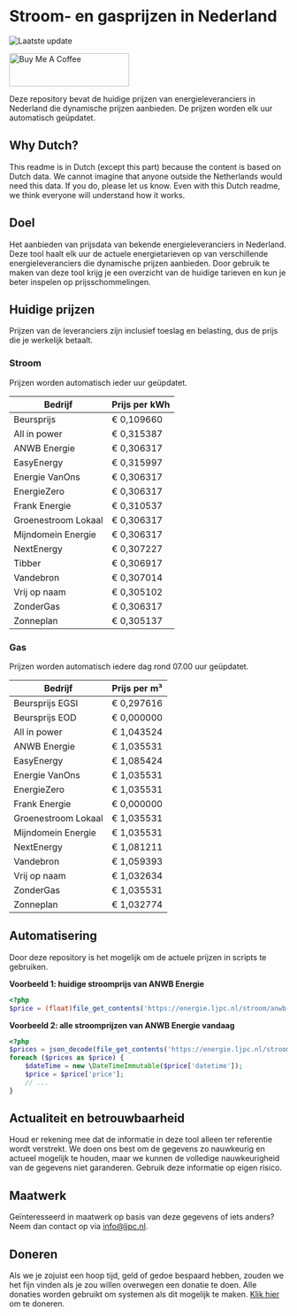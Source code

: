 # Stroom- en gasprijzen in Nederland

![Laatste update](https://img.shields.io/badge/laatste%20update-2023--07--27%2020%3A00%20CET-brightgreen)

<a href="https://www.buymeacoffee.com/Lars-" target="_blank"><img src="https://cdn.buymeacoffee.com/buttons/v2/default-orange.png" alt="Buy Me A Coffee" height="60" style="height: 60px !important;width: 217px !important;" ></a>

Deze repository bevat de huidige prijzen van energieleveranciers in Nederland die dynamische prijzen aanbieden. De prijzen worden elk uur automatisch geüpdatet.

## Why Dutch?

This readme is in Dutch (except this part) because the content is based on Dutch data. We cannot imagine that anyone outside the Netherlands would need this data. If you do, please let us know. Even with this Dutch readme, we think
everyone will understand how it works.

## Doel

Het aanbieden van prijsdata van bekende energieleveranciers in Nederland. Deze tool haalt elk uur de actuele energietarieven op van verschillende energieleveranciers die dynamische prijzen aanbieden. Door gebruik te maken van deze tool
krijg je een overzicht van de huidige tarieven en kun je beter inspelen op prijsschommelingen.

## Huidige prijzen

Prijzen van de leveranciers zijn inclusief toeslag en belasting, dus de prijs die je werkelijk betaalt.

### Stroom

Prijzen worden automatisch ieder uur geüpdatet.

 Bedrijf | Prijs per kWh 
---------|---------------
Beursprijs | € 0,109660
All in power | € 0,315387
ANWB Energie | € 0,306317
EasyEnergy | € 0,315997
Energie VanOns | € 0,306317
EnergieZero | € 0,306317
Frank Energie | € 0,310537
Groenestroom Lokaal | € 0,306317
Mijndomein Energie | € 0,306317
NextEnergy | € 0,307227
Tibber | € 0,306917
Vandebron | € 0,307014
Vrij op naam | € 0,305102
ZonderGas | € 0,306317
Zonneplan | € 0,305137


### Gas

Prijzen worden automatisch iedere dag rond 07.00 uur geüpdatet.

 Bedrijf | Prijs per m³ 
---------|--------------
Beursprijs EGSI | € 0,297616
Beursprijs EOD | € 0,000000
All in power | € 1,043524
ANWB Energie | € 1,035531
EasyEnergy | € 1,085424
Energie VanOns | € 1,035531
EnergieZero | € 1,035531
Frank Energie | € 0,000000
Groenestroom Lokaal | € 1,035531
Mijndomein Energie | € 1,035531
NextEnergy | € 1,081211
Vandebron | € 1,059393
Vrij op naam | € 1,032634
ZonderGas | € 1,035531
Zonneplan | € 1,032774


## Automatisering

Door deze repository is het mogelijk om de actuele prijzen in scripts te gebruiken.

**Voorbeeld 1: huidige stroomprijs van ANWB Energie**

```php
<?php
$price = (float)file_get_contents('https://energie.ljpc.nl/stroom/anwb-energie-nu.txt');

```

**Voorbeeld 2: alle stroomprijzen van ANWB Energie vandaag**

```php
<?php
$prices = json_decode(file_get_contents('https://energie.ljpc.nl/stroom/all-in-power-vandaag.json'),true);
foreach ($prices as $price) {
    $dateTime = new \DateTimeImmutable($price['datetime']);
    $price = $price['price'];
    // ...
}
```

## Actualiteit en betrouwbaarheid

Houd er rekening mee dat de informatie in deze tool alleen ter referentie wordt verstrekt. We doen ons best om de gegevens zo nauwkeurig en actueel mogelijk te houden, maar we kunnen de volledige nauwkeurigheid van de gegevens niet
garanderen. Gebruik deze informatie op eigen risico.

## Maatwerk

Geïnteresseerd in maatwerk op basis van deze gegevens of iets anders? Neem dan contact op
via [info@ljpc.nl](mailto:info@ljpc.nl?subject=Energie%20prijzen).

## Doneren

Als we je zojuist een hoop tijd, geld of gedoe bespaard hebben, zouden we het fijn vinden als je zou willen overwegen een
donatie te doen. Alle donaties worden gebruikt om systemen als dit mogelijk te
maken. [Klik hier](https://www.buymeacoffee.com/Lars-) om te doneren.
